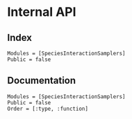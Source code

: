 # Internal API

## Index 

```@index
Modules = [SpeciesInteractionSamplers]
Public = false
```

## Documentation

```@autodocs
Modules = [SpeciesInteractionSamplers]
Public = false
Order = [:type, :function]
```
